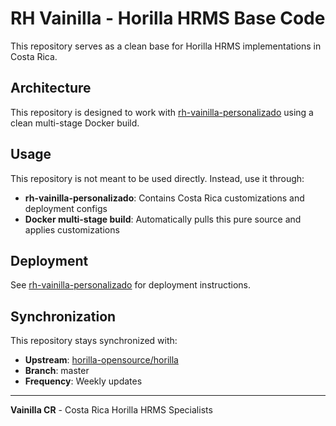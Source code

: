 # RH Vainilla - Horilla HRMS Base Code

This repository serves as a clean base for Horilla HRMS implementations in Costa Rica.

## Architecture

This repository is designed to work with [rh-vainilla-personalizado](https://github.com/marlonfallas/rh-vainilla-personalizado) using a clean multi-stage Docker build.

## Usage

This repository is not meant to be used directly. Instead, use it through:

- **rh-vainilla-personalizado**: Contains Costa Rica customizations and deployment configs
- **Docker multi-stage build**: Automatically pulls this pure source and applies customizations

## Deployment

See [rh-vainilla-personalizado](https://github.com/marlonfallas/rh-vainilla-personalizado) for deployment instructions.

## Synchronization

This repository stays synchronized with:
- **Upstream**: [horilla-opensource/horilla](https://github.com/horilla-opensource/horilla)
- **Branch**: master
- **Frequency**: Weekly updates

---

**Vainilla CR** - Costa Rica Horilla HRMS Specialists
